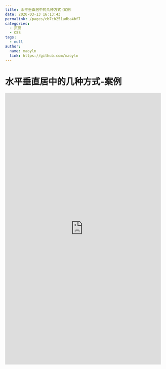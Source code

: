 ```yaml
---
title: 水平垂直居中的几种方式-案例
date: 2020-03-13 16:13:43
permalink: /pages/cb7cb251adba4bf7
categories: 
  - 页面
  - CSS
tags: 
  - null
author: 
  name: maoyln
  link: https://github.com/maoyln
---
```

# 水平垂直居中的几种方式-案例

<iframe height="880" style="width: 100%;" scrolling="no" title="水平垂直居中的几种方式" src="https://codepen.io/maoyln/embed/poJLeYv?height=880&theme-id=light&default-tab=result" frameborder="no" allowtransparency="true" allowfullscreen="true">
  See the Pen <a href='https://codepen.io/maoyln/pen/poJLeYv'>水平垂直居中的几种方式</a> by maoyln
  (<a href='https://codepen.io/maoyln'>@maoyln</a>) on <a href='https://codepen.io'>CodePen</a>.
</iframe>

